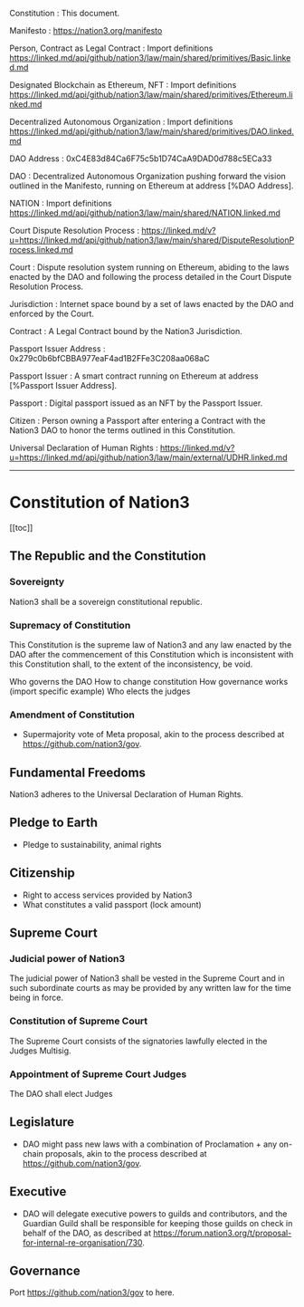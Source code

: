 Constitution
: This document.

Manifesto
: https://nation3.org/manifesto

Person, Contract as Legal Contract
: Import definitions https://linked.md/api/github/nation3/law/main/shared/primitives/Basic.linked.md

Designated Blockchain as Ethereum, NFT
: Import definitions https://linked.md/api/github/nation3/law/main/shared/primitives/Ethereum.linked.md

Decentralized Autonomous Organization
: Import definitions https://linked.md/api/github/nation3/law/main/shared/primitives/DAO.linked.md

DAO Address
: 0xC4E83d84Ca6F75c5b1D74CaA9DAD0d788c5ECa33

 DAO
: Decentralized Autonomous Organization pushing forward the vision outlined in the Manifesto, running on Ethereum at address [%DAO Address].

NATION
: Import definitions https://linked.md/api/github/nation3/law/main/shared/NATION.linked.md

Court Dispute Resolution Process
: https://linked.md/v?u=https://linked.md/api/github/nation3/law/main/shared/DisputeResolutionProcess.linked.md

Court
: Dispute resolution system running on Ethereum, abiding to the laws enacted by the DAO and following the process detailed in the Court Dispute Resolution Process.

Jurisdiction
: Internet space bound by a set of laws enacted by the DAO and enforced by the Court.

Contract
: A Legal Contract bound by the Nation3 Jurisdiction.

Passport Issuer Address
: 0x279c0b6bfCBBA977eaF4ad1B2FFe3C208aa068aC

Passport Issuer
: A smart contract running on Ethereum at address [%Passport Issuer Address].

Passport
: Digital passport issued as an NFT by the Passport Issuer.

Citizen
: Person owning a Passport after entering a Contract with the Nation3 DAO to honor the terms outlined in this Constitution.

Universal Declaration of Human Rights
: https://linked.md/v?u=https://linked.md/api/github/nation3/law/main/external/UDHR.linked.md

---

# Constitution of Nation3

[[toc]]

## The Republic and the Constitution

### Sovereignty
Nation3 shall be a sovereign constitutional republic.

### Supremacy of Constitution
This Constitution is the supreme law of Nation3 and any law enacted by the DAO after the commencement of this Constitution which is inconsistent with this Constitution shall, to the extent of the inconsistency, be void.

Who governs the DAO
How to change constitution
How governance works (import specific example)
Who elects the judges

### Amendment of Constitution
- Supermajority vote of Meta proposal, akin to the process described at https://github.com/nation3/gov.

## Fundamental Freedoms
Nation3 adheres to the Universal Declaration of Human Rights.

## Pledge to Earth
- Pledge to sustainability, animal rights

## Citizenship
- Right to access services provided by Nation3
- What constitutes a valid passport (lock amount)

## Supreme Court
### Judicial power of Nation3
The judicial power of Nation3 shall be vested in the Supreme Court and in such subordinate courts as may be provided by any written law for the time being in force.

### Constitution of Supreme Court
The Supreme Court consists of the signatories lawfully elected in the Judges Multisig.

### Appointment of Supreme Court Judges
The DAO shall elect Judges

## Legislature
- DAO might pass new laws with a combination of Proclamation + any on-chain proposals, akin to the process described at https://github.com/nation3/gov.

## Executive
- DAO will delegate executive powers to guilds and contributors, and the Guardian Guild shall be responsible for keeping those guilds on check in behalf of the DAO, as described at https://forum.nation3.org/t/proposal-for-internal-re-organisation/730.

## Governance
Port https://github.com/nation3/gov to here.